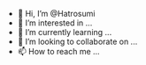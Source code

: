 - 👋 Hi, I’m @Hatrosumi
- 👀 I’m interested in ...
- 🌱 I’m currently learning ...
- 💞️ I’m looking to collaborate on ...
- 📫 How to reach me ...

<!---
Hatrosumi/Hatrosumi is a ✨ special ✨ repository because its `README.md` (this file) appears on your GitHub profile.
You can click the Preview link to take a look at your changes.
--->
